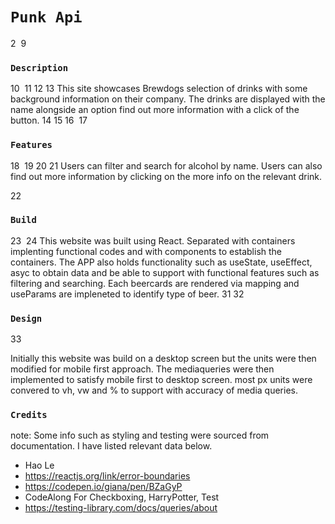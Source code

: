 # `Punk Api`
2
​
9
### `Description`
10
​
11
12
13
​This site showcases Brewdogs selection of drinks with some background information on their company. The drinks are displayed with the name alongside an option find out more information with a click of the button.
14
15
16
​
17
### `Features`
18
​
19
20
21
​Users can filter and search for alcohol by name.
Users can also find out more information by clicking on the more info on the relevant drink.

22
### `Build`
23
​
24
This website was built using React. Separated with containers implenting functional codes and with components to establish the containers. The APP also holds functionality such as useState, useEffect, asyc to obtain data and be able to support with functional features such as filtering and searching.
Each beercards are rendered via mapping and useParams are impleneted to identify type of beer.
31
​
32
### `Design`
33

Initially this website was build on a desktop screen but the units were then modified for mobile first approach. The mediaqueries were then implemented to satisfy mobile first to desktop screen.
most px units were convered to vh, vw and % to support with accuracy of media queries.

### `Credits`

note: Some info such as styling and testing were sourced from documentation. I have listed relevant data below.

- Hao Le
- https://reactjs.org/link/error-boundaries
- https://codepen.io/giana/pen/BZaGyP
- CodeAlong For Checkboxing, HarryPotter, Test
- https://testing-library.com/docs/queries/about
